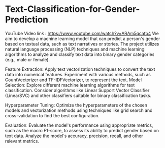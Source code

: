 # Text-Classification-for-Gender-Prediction
YouTube Video link : https://www.youtube.com/watch?v=ARAm5qcatb4
We aim to develop a machine learning model that can predict a person's gender based on textual data, such as text narratives or stories. The project utilizes natural language processing (NLP) techniques and machine learning algorithms to analyze and classify text data into binary gender categories (e.g., male or female).

Feature Extraction: Apply text vectorization techniques to convert the text data into numerical features. Experiment with various methods, such as CountVectorizer and TF-IDFVectorizer, to represent the text.
Model Selection: Explore different machine learning algorithms for text classification. Consider algorithms like Linear Support Vector Classifier (LinearSVC) and other classifiers suitable for binary classification tasks.

Hyperparameter Tuning: Optimize the hyperparameters of the chosen models and vectorization methods using techniques like grid search and cross-validation to find the best configuration.

Evaluation: Evaluate the model's performance using appropriate metrics, such as the macro F1-score, to assess its ability to predict gender based on text data. Analyze the model's accuracy, precision, recall, and other relevant metrics.
